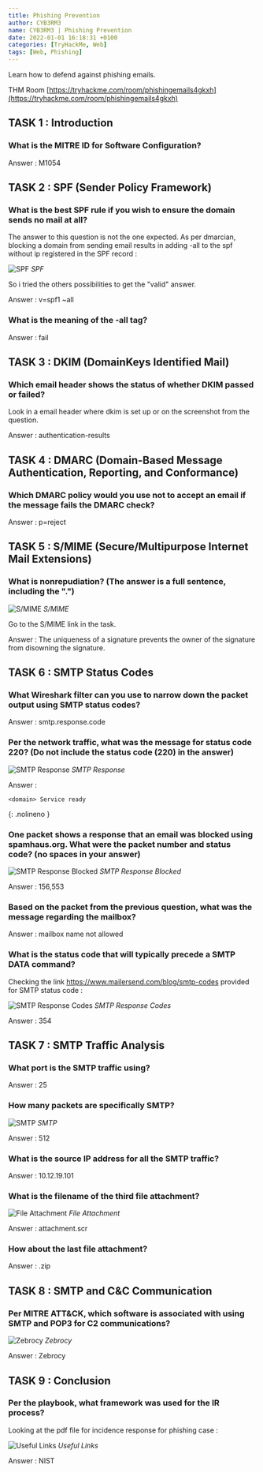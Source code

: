 ```yaml
---
title: Phishing Prevention
author: CYB3RM3
name: CYB3RM3 | Phishing Prevention
date: 2022-01-01 16:18:31 +0100
categories: [TryHackMe, Web]
tags: [Web, Phishing]
---
```


Learn how to defend against phishing emails.

THM Room [https://tryhackme.com/room/phishingemails4gkxh](https://tryhackme.com/room/phishingemails4gkxh)


## TASK 1 : Introduction
### What is the MITRE ID for Software Configuration? 
Answer : M1054

## TASK 2 : SPF (Sender Policy Framework)  
### What is the best SPF rule if you wish to ensure the domain sends no mail at all? 
The answer to this question is not the one expected. As per dmarcian, blocking a domain from sending email results in adding -all to the spf without ip registered in the SPF record :

![SPF](/images/thm/phishingemails4gkxh/phishingemails4gkxh_1.png)
_SPF_

So i tried the others possibilities to get the "valid" answer.

Answer : v=spf1 ~all

### What is the meaning of the -all tag?
Answer : fail

## TASK 3 : DKIM (DomainKeys Identified Mail) 
###  Which email header shows the status of whether DKIM passed or failed? 
Look in a email header where dkim is set up or on the screenshot from the question.

Answer : authentication-results

## TASK 4 : DMARC (Domain-Based Message Authentication, Reporting, and Conformance)
### Which DMARC policy would you use not to accept an email if the message fails the DMARC check? 
Answer : p=reject

## TASK 5 : S/MIME (Secure/Multipurpose Internet Mail Extensions) 
### What is nonrepudiation? (The answer is a full sentence, including the ".") 

![S/MIME](/images/thm/phishingemails4gkxh/phishingemails4gkxh_2.png)
_S/MIME_

Go to the S/MIME link in the task.

Answer : The uniqueness of a signature prevents the owner of the signature from disowning the signature.

## TASK 6 : SMTP Status Codes
### What Wireshark filter can you use to narrow down the packet output using SMTP status codes?
Answer : smtp.response.code

### Per the network traffic, what was the message for status code 220? (Do not include the status code (220) in the answer)

![SMTP Response](/images/thm/phishingemails4gkxh/phishingemails4gkxh_3.png)
_SMTP Response_

Answer : 

```console
<domain> Service ready
```
{: .nolineno }

### One packet shows a response that an email was blocked using spamhaus.org. What were the packet number and status code? (no spaces in your answer)

![SMTP Response Blocked](/images/thm/phishingemails4gkxh/phishingemails4gkxh_4.png)
_SMTP Response Blocked_

Answer : 156,553

### Based on the packet from the previous question, what was the message regarding the mailbox?
Answer : mailbox name not allowed

###  What is the status code that will typically precede a SMTP DATA command?
Checking the link <https://www.mailersend.com/blog/smtp-codes> provided for SMTP status code :

![SMTP Response Codes](/images/thm/phishingemails4gkxh/phishingemails4gkxh_5.png)
_SMTP Response Codes_

Answer : 354

## TASK 7 : SMTP Traffic Analysis 
### What port is the SMTP traffic using?
Answer : 25

###  How many packets are specifically SMTP?

![SMTP](/images/thm/phishingemails4gkxh/phishingemails4gkxh_6.png)
_SMTP_

Answer :  512

### What is the source IP address for all the SMTP traffic?
Answer : 10.12.19.101

### What is the filename of the third file attachment?

![File Attachment](/images/thm/phishingemails4gkxh/phishingemails4gkxh_7.png)
_File Attachment_

Answer : attachment.scr

### How about the last file attachment?
Answer : .zip

## TASK 8 : SMTP and C&C Communication
###  Per MITRE ATT&CK, which software is associated with using SMTP and POP3 for C2 communications? 

![Zebrocy](/images/thm/phishingemails4gkxh/phishingemails4gkxh_8.png)
_Zebrocy_

Answer : Zebrocy
## TASK 9 : Conclusion

### Per the playbook, what framework was used for the IR process? 

Looking at the pdf file for incidence response for phishing case :

![Useful Links](/images/thm/phishingemails4gkxh/phishingemails4gkxh_9.png)
_Useful Links_

Answer : NIST